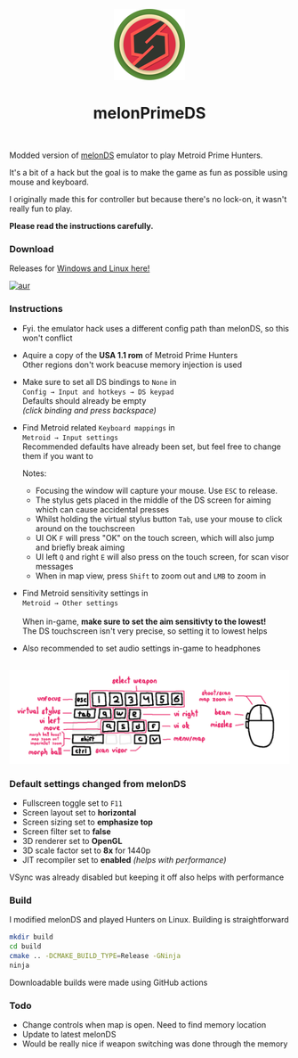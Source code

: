 <p align="center"><img src="./res/icon/melon_128x128.png"></p>
<h1 align="center"><b>melonPrimeDS</b></h1>
<br>
    
Modded version of [melonDS](https://melonds.kuribo64.net/) emulator to play Metroid Prime Hunters.

It's a bit of a hack but the goal is to make the game as fun as possible using mouse and keyboard.

I originally made this for controller but because there's no lock-on, it wasn't really fun to play.

**Please read the instructions carefully.**

### Download

Releases for [Windows and Linux here!](https://github.com/makidoll/melonPrimeDS/releases)

[![aur](https://img.shields.io/aur/version/melonprimeds-bin?style=flat&logo=archlinux)](https://aur.archlinux.org/packages/melonprimeds-bin)

### Instructions

-   Fyi. the emulator hack uses a different config path than melonDS, so this won't conflict

-   Aquire a copy of the **USA 1.1 rom** of Metroid Prime Hunters<br>
    Other regions don't work beacuse memory injection is used

-   Make sure to set all DS bindings to `None` in<br>
    `Config → Input and hotkeys → DS keypad`<br>
    Defaults should already be empty<br>
    _(click binding and press backspace)_

-   Find Metroid related `Keyboard mappings` in<br>
    `Metroid → Input settings`<br>
    Recommended defaults have already been set, but feel free to change them if you want to

    Notes:

    -   Focusing the window will capture your mouse. Use `ESC` to release.
    -   The stylus gets placed in the middle of the DS screen for aiming which can cause accidental presses
    -   Whilst holding the virtual stylus button `Tab`, use your mouse to click around on the touchscreen
    -   UI OK `F` will press "OK" on the touch screen, which will also jump and briefly break aiming
    -   UI left `Q` and right `E` will also press on the touch screen, for scan visor messages
    -   When in map view, press `Shift` to zoom out and `LMB` to zoom in

-   Find Metroid sensitivity settings in<br>
    `Metroid → Other settings`<br>
    <br>
    When in-game, **make sure to set the aim sensitivty to the lowest!**<br>
    The DS touchscreen isn't very precise, so setting it to lowest helps<br>
-   Also recommended to set audio settings in-game to headphones

<br>
<img src="./metroid/keyboard.png"/>

### Default settings changed from melonDS

-   Fullscreen toggle set to `F11`
-   Screen layout set to **horizontal**
-   Screen sizing set to **emphasize top**
-   Screen filter set to **false**
-   3D renderer set to **OpenGL**
-   3D scale factor set to **8x** for 1440p
-   JIT recompiler set to **enabled** _(helps with performance)_

VSync was already disabled but keeping it off also helps with performance

### Build

I modified melonDS and played Hunters on Linux. Building is straightforward

```bash
mkdir build
cd build
cmake .. -DCMAKE_BUILD_TYPE=Release -GNinja
ninja
```

Downloadable builds were made using GitHub actions

### Todo

-   Change controls when map is open. Need to find memory location
-   Update to latest melonDS
-   Would be really nice if weapon switching was done through the memory 
